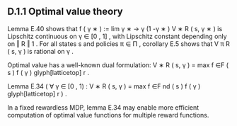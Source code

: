 ## D.1.1 Optimal value theory

Lemma E.40 shows that f ( γ ∗ ) := lim γ ∗ → γ (1 -γ ∗ ) V ∗ R ( s, γ ∗ ) is Lipschitz continuous on γ ∈ [0 , 1] , with Lipschitz constant depending only on ‖ R ‖ 1 . For all states s and policies π ∈ Π , corollary E.5 shows that V π R ( s, γ ) is rational on γ .

Optimal value has a well-known dual formulation: V ∗ R ( s, γ ) = max f ∈F ( s ) f ( γ ) glyph[latticetop] r .

Lemma E.34 ( ∀ γ ∈ [0 , 1) : V ∗ R ( s, γ ) = max f ∈F nd ( s ) f ( γ ) glyph[latticetop] r ) .

In a fixed rewardless MDP, lemma E.34 may enable more efficient computation of optimal value functions for multiple reward functions.